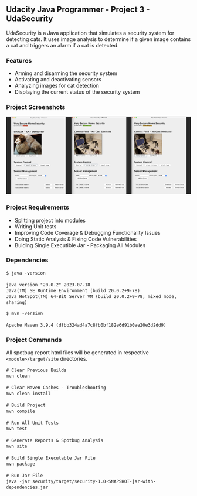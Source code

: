 ## Udacity Java Programmer - Project 3 - UdaSecurity

UdaSecurity is a Java application that simulates a security system for detecting cats. It uses image analysis to determine if a given image contains a cat and triggers an alarm if a cat is detected.

### Features

- Arming and disarming the security system
- Activating and deactivating sensors
- Analyzing images for cat detection
- Displaying the current status of the security system

### Project Screenshots

<img src="./readme-media/snap.png" />

### Project Requirements

- Splitting project into modules
- Writing Unit tests
- Improving Code Coverage & Debugging Functionality Issues
- Doing Static Analysis & Fixing Code Vulnerabilities
- Bulding Single Executible Jar - Packaging All Modules

### Dependencies

```shell
$ java -version

java version "20.0.2" 2023-07-18
Java(TM) SE Runtime Environment (build 20.0.2+9-78)
Java HotSpot(TM) 64-Bit Server VM (build 20.0.2+9-78, mixed mode, sharing)
```

```
$ mvn -version

Apache Maven 3.9.4 (dfbb324ad4a7c8fb0bf182e6d91b0ae20e3d2dd9)
```

### Project Commands

All spotbug report html files will be generated in respective `<module>/target/site` directories.

```shell
# Clear Previous Builds
mvn clean

# Clear Maven Caches - Troubleshooting
mvn clean install

# Build Project
mvn compile

# Run All Unit Tests
mvn test

# Generate Reports & Spotbug Analysis
mvn site

# Build Single Executable Jar File
mvn package

# Run Jar File
java -jar security/target/security-1.0-SNAPSHOT-jar-with-dependencies.jar
```















